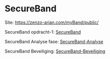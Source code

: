 # SecureBand
Site: https://zenzo-arian.com/myBand/public/

SecureBand opdracht-1: [SecureBand] 


SecureBand Analyse fase: [SecureBand-Analyse] 


SecureBand Beveiliging: [SecureBand-Beveiliging] 

[SecureBand]: <SecureBand -Zenzo.pdf>
[SecureBand-Analyse]: <SecureBand-AnalyseFase-Zenzo.pdf>
[SecureBand-Beveiliging]: <beveiliging.pdf>
